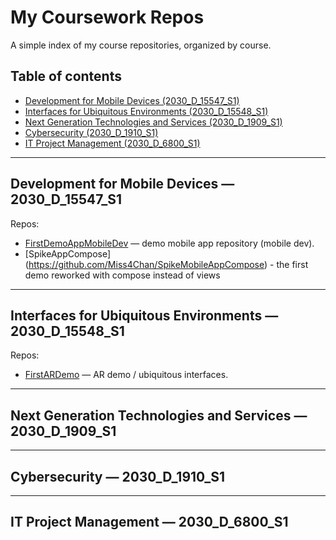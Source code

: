 # My Coursework Repos

A simple index of my course repositories, organized by course.

## Table of contents
- [Development for Mobile Devices (2030_D_15547_S1)](#development-for-mobile-devices--2030_d_15547_s1)  
- [Interfaces for Ubiquitous Environments (2030_D_15548_S1)](#interfaces-for-ubiquitous-environments--2030_d_15548_s1)  
- [Next Generation Technologies and Services (2030_D_1909_S1)](#next-generation-technologies-and-services--2030_d_1909_s1)  
- [Cybersecurity (2030_D_1910_S1)](#cybersecurity--2030_d_1910_s1)  
- [IT Project Management (2030_D_6800_S1)](#it-project-management--2030_d_6800_s1)

---

## Development for Mobile Devices — 2030_D_15547_S1  

Repos:
- [FirstDemoAppMobileDev](https://github.com/Miss4Chan/FirstDemoAppMobileDev) — demo mobile app repository (mobile dev).
- [SpikeAppCompose] (https://github.com/Miss4Chan/SpikeMobileAppCompose) - the first demo reworked with compose instead of views 

---

## Interfaces for Ubiquitous Environments — 2030_D_15548_S1   

Repos:
- [FirstARDemo](https://github.com/Miss4Chan/FirstARDemo) — AR demo / ubiquitous interfaces.  

---

## Next Generation Technologies and Services — 2030_D_1909_S1  

---

## Cybersecurity — 2030_D_1910_S1  

---

## IT Project Management — 2030_D_6800_S1  
